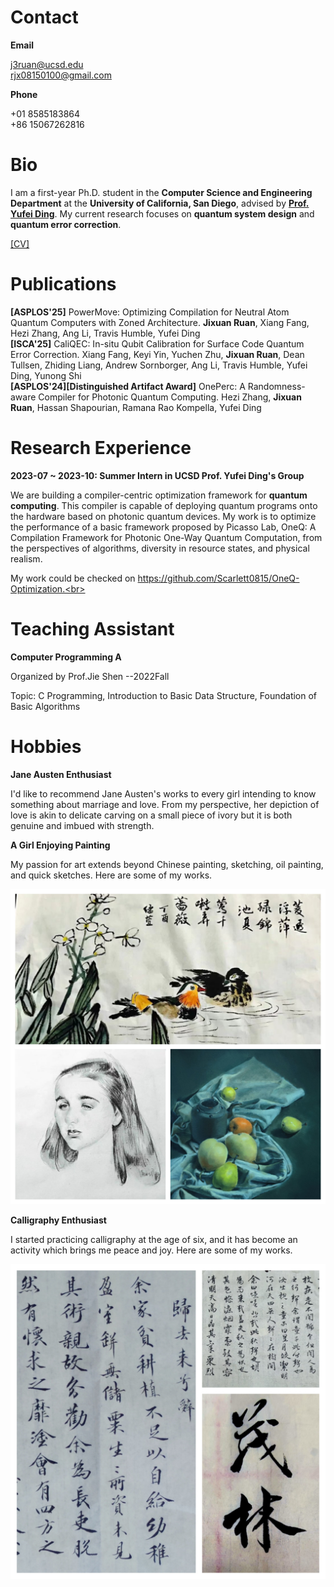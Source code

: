 # Contact
**Email**

j3ruan@ucsd.edu<br>
rjx08150100@gmail.com<br>

**Phone**

+01 8585183864<br>
+86 15067262816



# Bio

I am a first-year Ph.D. student in the **Computer Science and Engineering Department** at the **University of California, San Diego**, advised by [**Prof. Yufei Ding**](https://picassolab.squarespace.com/yufei). My current research focuses on **quantum system design** and **quantum error correction**.


[[CV]](https://scarlett0815.github.io/resume.pdf)

# Publications
**[ASPLOS'25]** PowerMove: Optimizing Compilation for Neutral Atom Quantum Computers with Zoned Architecture. **Jixuan Ruan**, Xiang Fang, Hezi Zhang, Ang Li, Travis Humble, Yufei Ding<br>
**[ISCA'25]** CaliQEC: In-situ Qubit Calibration for Surface Code Quantum Error Correction. Xiang Fang, Keyi Yin, Yuchen Zhu, **Jixuan Ruan**, Dean Tullsen, Zhiding Liang, Andrew Sornborger, Ang Li, Travis Humble, Yufei Ding, Yunong Shi<br>
**[ASPLOS'24]\[Distinguished Artifact Award\]** OnePerc: A Randomness-aware Compiler for Photonic Quantum Computing. Hezi Zhang, **Jixuan Ruan**, Hassan Shapourian, Ramana Rao Kompella, Yufei Ding

# Research Experience

**2023-07 ~ 2023-10: Summer Intern in UCSD Prof. Yufei Ding's Group**<br>

We are building a compiler-centric optimization framework for **quantum computing**. This compiler is capable of  deploying quantum programs onto the hardware based on photonic quantum devices. My work is to optimize the performance of a basic framework proposed by Picasso Lab, OneQ: A Compilation Framework for Photonic One-Way Quantum Computation, from the perspectives of algorithms, diversity in resource states, and physical realism.<br>

My work could be checked on https://github.com/Scarlett0815/OneQ-Optimization.<br>

# Teaching Assistant

**Computer Programming A**

Organized by Prof.Jie Shen    --2022Fall

Topic: C Programming, Introduction to Basic Data Structure, Foundation of Basic Algorithms

# Hobbies

**Jane Austen Enthusiast**

I'd like to recommend Jane Austen's works to every girl intending to know something about marriage and love.  From my perspective, her depiction of love is akin to delicate carving on a small piece of ivory but it is both genuine and imbued with strength.

**A Girl Enjoying Painting**

My passion for art extends beyond Chinese painting, sketching, oil painting, and quick sketches. Here are some of my works.

![image-20230907170321147](pictures/1.png)

**Calligraphy Enthusiast**

I started practicing calligraphy at the age of six, and it has become an activity which brings me peace and joy. Here are some of my works.

![image-20230907170321147](pictures/2.jpg)
